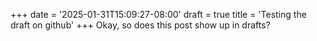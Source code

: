+++
date = '2025-01-31T15:09:27-08:00'
draft = true
title = 'Testing the draft on github'
+++
Okay, so does this post show up in drafts?
